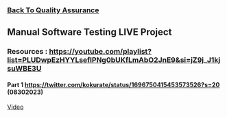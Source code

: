 ### [Back To Quality Assurance](https://github.com/kokurate/learning-journey/blob/main/Quality%20Assurance.md)


## Manual Software Testing LIVE Project
### Resources : https://youtube.com/playlist?list=PLUDwpEzHYYLseflPNg0bUKfLmAbO2JnE9&si=jZ9j_J1kjsuWBE3U
#### Part 1 https://twitter.com/kokurate/status/1696750415453573526?s=20 (08302023) 
[Video](https://youtu.be/vv2PskqvGRA?si=hDfGGVy17jusE2uO)
